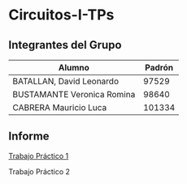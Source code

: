 # Circuitos-I-TPs

## Integrantes del Grupo

| Alumno | Padrón |
| -- | -- |
| BATALLAN, David Leonardo | 97529 |
| BUSTAMANTE Veronica Romina | 98640 |
| CABRERA Mauricio Luca | 101334 |
## Informe

[Trabajo Práctico 1](https://www.overleaf.com/9957141683spqckjzvndwn)

Trabajo Práctico 2
